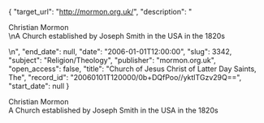 {
  "target_url": "http://mormon.org.uk/", 
  "description": "<p>Christian Mormon<br />\nA Church established by Joseph Smith in the USA in the 1820s</p>\n", 
  "end_date": null, 
  "date": "2006-01-01T12:00:00", 
  "slug": 3342, 
  "subject": "Religion/Theology", 
  "publisher": "mormon.org.uk", 
  "open_access": false, 
  "title": "Church of Jesus Christ of Latter Day Saints, The", 
  "record_id": "20060101T120000/0b+DQfPoo//yktITGzv29Q==", 
  "start_date": null
}

<p>Christian Mormon<br />
A Church established by Joseph Smith in the USA in the 1820s</p>
